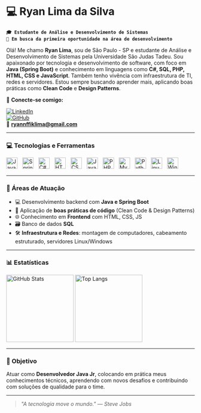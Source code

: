 # 💻 Ryan Lima da Silva

**`🎓 Estudante de Análise e Desenvolvimento de Sistemas`**  
**`🎯 Em busca da primeira oportunidade na área de desenvolvimento`**

Olá! Me chamo **Ryan Lima**, sou de São Paulo - SP e estudante de Análise e Desenvolvimento de Sistemas pela Universidade São Judas Tadeu. Sou apaixonado por tecnologia e desenvolvimento de software, com foco em **Java (Spring Boot)** e conhecimento em linguagens como **C#, SQL, PHP, HTML, CSS e JavaScript**. Também tenho vivência com infraestrutura de TI, redes e servidores. Estou sempre buscando aprender mais, aplicando boas práticas como **Clean Code** e **Design Patterns**.

🔗 **Conecte-se comigo:**

[![LinkedIn](https://img.shields.io/badge/-LinkedIn-blue?style=flat-square&logo=linkedin&logoColor=white)](https://www.linkedin.com/in/ryan-lima-da-silva)  
[![GitHub](https://img.shields.io/badge/-GitHub-181717?style=flat-square&logo=github&logoColor=white)](https://github.com/Ryan7ima)  
📧 **ryannffiklima@gmail.com**

---

### 💻 Tecnologias e Ferramentas

<img 
  align="left" 
  alt="Java" 
  title="Java" 
  width="30px" 
  style="padding-right: 10px;" 
  src="https://cdn.jsdelivr.net/gh/devicons/devicon@latest/icons/java/java-original.svg" 
/>
<img 
  align="left" 
  alt="Spring Boot" 
  title="Spring Boot" 
  width="30px" 
  style="padding-right: 10px;" 
  src="https://cdn.jsdelivr.net/gh/devicons/devicon@latest/icons/spring/spring-original.svg" 
/>
<img 
  align="left" 
  alt="C#" 
  title="C#" 
  width="30px" 
  style="padding-right: 10px;" 
  src="https://cdn.jsdelivr.net/gh/devicons/devicon@latest/icons/csharp/csharp-original.svg" 
/>
<img 
  align="left" 
  alt="HTML5" 
  title="HTML5" 
  width="30px" 
  style="padding-right: 10px;" 
  src="https://cdn.jsdelivr.net/gh/devicons/devicon@latest/icons/html5/html5-original.svg" 
/>
<img 
  align="left" 
  alt="CSS3" 
  title="CSS3" 
  width="30px" 
  style="padding-right: 10px;" 
  src="https://cdn.jsdelivr.net/gh/devicons/devicon@latest/icons/css3/css3-original.svg" 
/>
<img 
  align="left" 
  alt="JavaScript" 
  title="JavaScript" 
  width="30px" 
  style="padding-right: 10px;" 
  src="https://cdn.jsdelivr.net/gh/devicons/devicon@latest/icons/javascript/javascript-original.svg" 
/>
<img 
  align="left" 
  alt="PHP" 
  title="PHP" 
  width="30px" 
  style="padding-right: 10px;" 
  src="https://cdn.jsdelivr.net/gh/devicons/devicon@latest/icons/php/php-original.svg" 
/>
<img 
  align="left" 
  alt="MySQL" 
  title="MySQL" 
  width="30px" 
  style="padding-right: 10px;" 
  src="https://cdn.jsdelivr.net/gh/devicons/devicon@latest/icons/mysql/mysql-original.svg" 
/>
<img 
  align="left" 
  alt="Python" 
  title="Python" 
  width="30px" 
  style="padding-right: 10px;" 
  src="https://cdn.jsdelivr.net/gh/devicons/devicon@latest/icons/python/python-original.svg" 
/>
<img 
  align="left" 
  alt="Linux" 
  title="Linux" 
  width="30px" 
  style="padding-right: 10px;" 
  src="https://cdn.jsdelivr.net/gh/devicons/devicon@latest/icons/linux/linux-original.svg" 
/>
<img 
  align="left" 
  alt="Windows Server" 
  title="Windows Server" 
  width="30px" 
  style="padding-right: 10px;" 
  src="https://cdn.jsdelivr.net/gh/devicons/devicon@latest/icons/windows8/windows8-original.svg" 
/>
<br/>
<br/>

---

### 📌 Áreas de Atuação

- 💻 Desenvolvimento backend com **Java e Spring Boot**
- 🧠 Aplicação de **boas práticas de código** (Clean Code & Design Patterns)
- 🌐 Conhecimento em **Frontend** com HTML, CSS, JS
- 🗃️ Banco de dados **SQL**
- 🛠️ **Infraestrutura e Redes**: montagem de computadores, cabeamento estruturado, servidores Linux/Windows

---

### 📊 Estatísticas

<img  
  alt="GitHub Stats" 
  height="180" 
  src="https://github-readme-stats.vercel.app/api?username=Ryan7ima&show_icons=true&theme=dark&locale=pt-br&cache_seconds=1"
/>
<img 
  alt="Top Langs" 
  height="180" 
  src="https://github-readme-stats.vercel.app/api/top-langs/?username=Ryan7ima&layout=compact&theme=dark&locale=pt-br](https://github-readme-stats.vercel.app/api/top-langs/?username=Ryan7ima&layout=compact&theme=dark&locale=pt-br&cache_seconds=1
)"
/>

---

### 🚀 Objetivo

Atuar como **Desenvolvedor Java Jr**, colocando em prática meus conhecimentos técnicos, aprendendo com novos desafios e contribuindo com soluções de qualidade para o time.

---

> _"A tecnologia move o mundo." — Steve Jobs_
